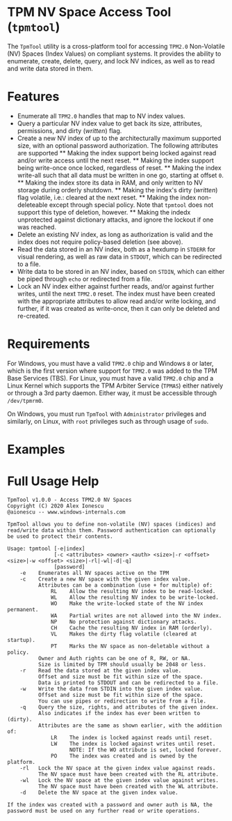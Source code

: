 # TPM NV Space Access Tool (`tpmtool`)
The `TpmTool` utility is a cross-platform tool for accessing `TPM2.0` Non-Volatile (NV) Spaces (Index Values) on compliant systems. It provides the ability to enumerate, create, delete, query, and lock NV indices, as well as to read and write data stored in them.

# Features
* Enumerate all `TPM2.0` handles that map to NV index values.
* Query a particular NV index value to get back its size, attributes, permissions, and dirty (_written_) flag.
* Create a new NV index of up to the architecturally maximum supported size, with an optional password authorization. The following attributes are supported
** Making the index support being locked against read and/or write access until the next reset.
** Making the index support being write-once once locked, regardless of reset.
** Making the index write-all such that all data must be written in one go, starting at offset `0`.
** Making the index store its data in RAM, and only written to NV storage during orderly shutdown.
** Making the index's dirty (_written_) flag volatile, i.e.: cleared at the next reset.
** Making the index non-deleteable except through special policy. Note that `tpmtool` does not support this type of deletion, however.
** Making the indedx unprotected against dictionary attacks, and ignore the lockout if one was reached.
* Delete an existing NV index, as long as authorization is valid and the index does not require policy-based deletion (see above).
* Read the data stored in an NV index, both as a hexdump in `STDERR` for visual rendering, as well as raw data in `STDOUT`, which can be redirected to a file.
* Write data to be stored in an NV index, based on `STDIN`, which can either be piped through `echo` or redirected from a file.
* Lock an NV index either against further reads, and/or against further writes, until the next `TPM2.0` reset. The index must have been created with the appropriate attributes to allow read and/or write locking, and further, if it was created as write-once, then it can only be deleted and re-created. 

# Requirements
For Windows, you must have a valid `TPM2.0` chip and Windows `8` or later, which is the first version where support for `TPM2.0` was added to the TPM Base Services (TBS). For Linux, you must have a valid `TPM2.0` chip and a Linux Kernel which supports the TPM Arbiter Service (`TPMAS`) either natively or through a 3rd party daemon. Either way, it must be accessible through `/dev/tpmrm0`.

On Windows, you must run `TpmTool` with `Administrator` privileges and similarly, on Linux, with `root` privileges such as through usage of `sudo`.

# Examples

# Full Usage Help
```
TpmTool v1.0.0 - Access TPM2.0 NV Spaces
Copyright (C) 2020 Alex Ionescu
@aionescu -- www.windows-internals.com

TpmTool allows you to define non-volatile (NV) spaces (indices) and
read/write data within them. Password authentication can optionally
be used to protect their contents.

Usage: tpmtool [-e|index]
               [-c <attributes> <owner> <auth> <size>|-r <offset> <size>|-w <offset> <size>|-rl|-wl|-d|-q]
               [password]
    -e    Enumerates all NV spaces active on the TPM
    -c    Create a new NV space with the given index value.
          Attributes can be a combination (use + for multiple) of:
              RL    Allow the resulting NV index to be read-locked.
              WL    Allow the resulting NV index to be write-locked.
              WO    Make the write-locked state of the NV index permanent.
              WA    Partial writes are not allowed into the NV index.
              NP    No protection against dictionary attacks.
              CH    Cache the resulting NV index in RAM (orderly).
              VL    Makes the dirty flag volatile (cleared at startup).
              PT    Marks the NV space as non-deletable without a policy.
          Owner and Auth rights can be one of R, RW, or NA.
          Size is limited by TPM should usually be 2048 or less.
    -r    Read the data stored at the given index value.
          Offset and size must be fit within size of the space.
          Data is printed to STDOUT and can be redirected to a file.
    -w    Write the data from STDIN into the given index value.
          Offset and size must be fit within size of the space.
          You can use pipes or redirection to write from a file.
    -q    Query the size, rights, and attributes of the given index.
          Also indicates if the index has ever been written to (dirty).
          Attributes are the same as shown earlier, with the addition of:
              LR    The index is locked against reads until reset.
              LW    The index is locked against writes until reset.
                    NOTE: If the WO attribute is set, locked forever.
              PO    The index was created and is owned by the platform.
    -rl   Lock the NV space at the given index value against reads.
          The NV space must have been created with the RL attribute.
    -wl   Lock the NV space at the given index value against writes.
          The NV space must have been created with the WL attribute.
    -d    Delete the NV space at the given index value.

If the index was created with a password and owner auth is NA, the
password must be used on any further read or write operations.
